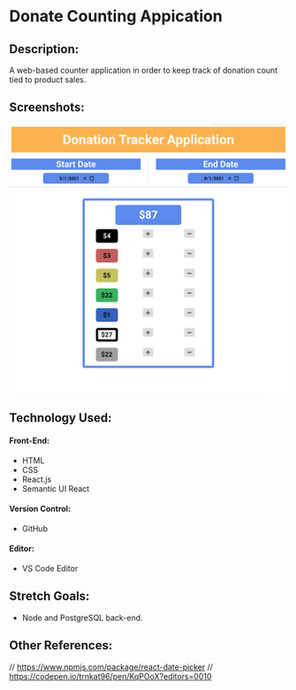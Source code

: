# Donate Counting Appication

## Description:
A web-based counter application in order to keep track of donation count tied to product sales.

## Screenshots:
![Tux, the Linux mascot](src/images/1.png)

## Technology Used:
#### Front-End:
- HTML
- CSS
- React.js
- Semantic UI React
#### Version Control:
- GitHub
#### Editor:
- VS Code Editor

## Stretch Goals:
- Node and PostgreSQL back-end.

## Other References:
// https://www.npmjs.com/package/react-date-picker
// https://codepen.io/trnkat96/pen/KqPOoX?editors=0010